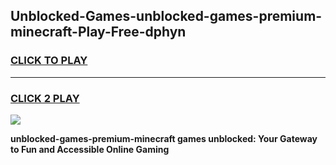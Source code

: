 
## Unblocked-Games-unblocked-games-premium-minecraft-Play-Free-dphyn
<h3>
<a href="https://premium76.site?title=unblocked-games-premium-minecraft&ref=10A">CLICK TO PLAY</a></h3>
<hr>

<h3>
<a href="https://premium76.site?title=unblocked-games-premium-minecraft&ref=10A">CLICK 2 PLAY</a>
  
</h3>

<a href="https://premium76.site?title=unblocked-games-premium-minecraft&ref=10A"><img src="https://clearcache.store/games.png"></a>


**unblocked-games-premium-minecraft games unblocked: Your Gateway to Fun and Accessible Online Gaming**
